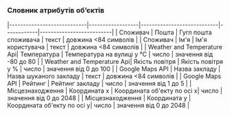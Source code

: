 ### Словник атрибутів об’єктів
|----------------------------|------------------|----------------------------|------------|--------------------------|
| Споживач                   | Пошта            | Гугл пошта споживача       | текст      | довжина <84 символів     |
| Споживач                   | Ім'я             | Ім'я користувача           | текст      | довжина <84 символів     |
| Weather and Temperature Api| Температура      | Температура на вулиці у °C | число      | значення від -80 до 80   |
| Weather and Temperature Api| Якість повітря   | Якість повітря у %         | число      | значення від 0 до 100    |
| Google Maps API            | Назва закладу    | Назва шуканого закладу     | текст      | довжина <84 символів     |
| Google Maps API            | Рейтинг          | Рейтинг закладу            | число      | значення від 1 до 5      |
| Місцезнаходження           | Координата х     | Координата об'екту по осі х| число      | значення від 0 до 2048   |
| Місцезнаходження           | Координата у     | Координата об'екту по осі у| число      | значення від 0 до 2048   |
